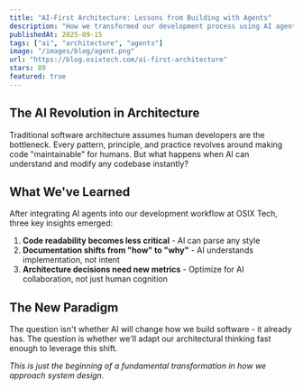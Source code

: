 ```yaml
---
title: "AI-First Architecture: Lessons from Building with Agents"
description: "How we transformed our development process using AI agents and what we learned about architecture in the age of AI."
publishedAt: 2025-09-15
tags: ["ai", "architecture", "agents"]
image: "/images/blog/agent.png"
url: "https://blog.osixtech.com/ai-first-architecture"
stars: 89
featured: true
---
```


## The AI Revolution in Architecture

Traditional software architecture assumes human developers are the bottleneck. Every pattern, principle, and practice revolves around making code "maintainable" for humans. But what happens when AI can understand and modify any codebase instantly?

## What We've Learned

After integrating AI agents into our development workflow at OSIX Tech, three key insights emerged:

1. **Code readability becomes less critical** - AI can parse any style
2. **Documentation shifts from "how" to "why"** - AI understands implementation, not intent  
3. **Architecture decisions need new metrics** - Optimize for AI collaboration, not just human cognition

## The New Paradigm

The question isn't whether AI will change how we build software - it already has. The question is whether we'll adapt our architectural thinking fast enough to leverage this shift.

*This is just the beginning of a fundamental transformation in how we approach system design.*